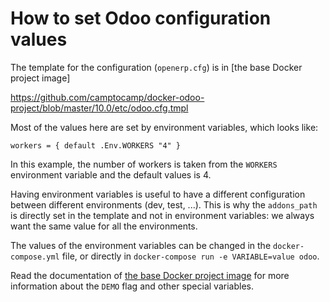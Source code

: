 <!--
This file has been generated with 'invoke project.sync'.
Do not modify. Any manual change will be lost.
-->
# How to set Odoo configuration values

The template for the configuration (`openerp.cfg`) is in [the base Docker project image]

https://github.com/camptocamp/docker-odoo-project/blob/master/10.0/etc/odoo.cfg.tmpl


Most of the values here are set by environment variables, which looks like:

```
workers = { default .Env.WORKERS "4" }
```

In this example, the number of workers is taken from the `WORKERS` environment
variable and the default values is 4.

Having environment variables is useful to have a different configuration
between different environments (dev, test, ...). This is why the `addons_path`
is directly set in the template and not in environment variables: we always
want the same value for all the environments.

The values of the environment variables can be changed in the
`docker-compose.yml` file, or directly in `docker-compose run -e VARIABLE=value
odoo`.

Read the documentation of [the base Docker project
image](https://github.com/camptocamp/docker-odoo-project) for more information
about the `DEMO` flag and other special variables.
